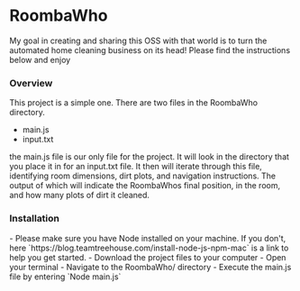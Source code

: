 # RoombaWho
<p>My goal in creating and sharing this OSS with that world is to turn the automated home cleaning business on its head! Please find the instructions below and enjoy</p>

<h3>Overview</h3>
<p>This project is a simple one. There are two files in the RoombaWho directory.</p>

- main.js
- input.txt

<p>the main.js file is our only file for the project. It will look in the directory that you place it in for an input.txt file. It then will iterate through this file, identifying room dimensions, dirt plots, and navigation instructions. The output of which will indicate the RoombaWhos final position, in the room, and how many plots of dirt it cleaned.</p>

<h3>Installation</h3>
- Please make sure you have Node installed on your machine. If you don't, here `https://blog.teamtreehouse.com/install-node-js-npm-mac` is a link to help you get started.
- Download the project files to your computer
- Open your terminal
- Navigate to the RoombaWho/ directory
- Execute the main.js file by entering `Node main.js`

